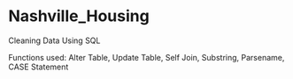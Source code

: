 # Nashville_Housing
Cleaning Data Using SQL

Functions used: Alter Table, Update Table, Self Join, Substring, Parsename, CASE Statement
